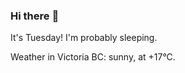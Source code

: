 ### Hi there :wave:

It's Tuesday! I'm probably sleeping.

Weather in Victoria BC: sunny, at +17°C.
